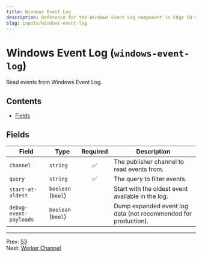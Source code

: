 ```yaml
---
title: Windows Event Log
description: Reference for the Windows Event Log component in Edge IQ's DSL
slug: inputs/windows-event-log
---
```




# Windows Event Log (`windows-event-log`)

Read events from Windows Event Log.


## Contents

- [Fields](#fields)




## Fields


| Field | Type | Required | Description |
|---|---|:---:|---|
| `channel` | `string` | ✅ | The publisher channel to read events from. |
| `query` | `string` | ✅ | The query to filter events. |
| `start-at-oldest` | `boolean` (`bool`) |  | Start with the oldest event available in the log. |
| `debug-event-payloads` | `boolean` (`bool`) |  | Dump expanded event log data (not recommended for production). |








---
Prev: [S3](s3.md)  
Next: [Worker Channel](worker-channel.md)  
